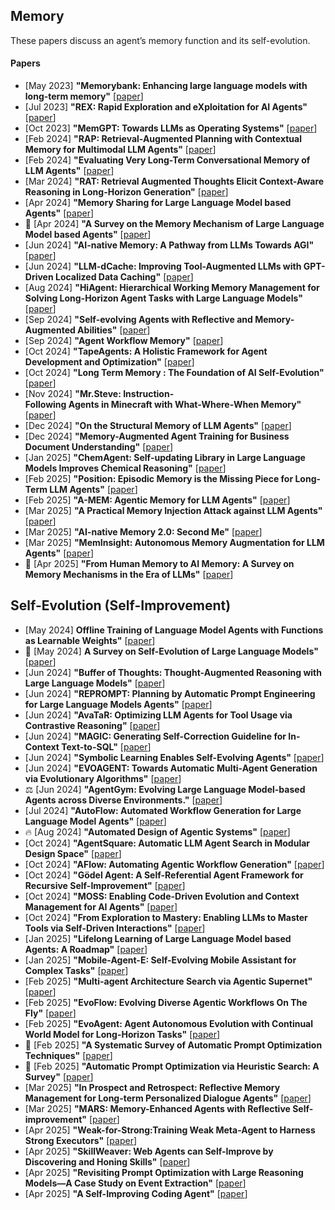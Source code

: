 
## Memory
These papers discuss an agent’s memory function and its self-evolution.
#### Papers
* [May 2023] **"Memorybank: Enhancing large language models with long-term memory"** [[paper](https://arxiv.org/abs/2305.10250)]
* [Jul 2023] **"REX: Rapid Exploration and eXploitation for AI Agents"** [[paper](https://arxiv.org/abs/2307.08962)]
* [Oct 2023] **"MemGPT: Towards LLMs as Operating Systems"** [[paper](https://arxiv.org/abs/2310.08560)]
* [Feb 2024] **"RAP: Retrieval-Augmented Planning with Contextual Memory for Multimodal LLM Agents"** [[paper](https://arxiv.org/abs/2402.03610)]
* [Feb 2024] **"Evaluating Very Long-Term Conversational Memory of LLM Agents"** [[paper](https://arxiv.org/abs/2402.17753)]
* [Mar 2024] **"RAT: Retrieval Augmented Thoughts Elicit Context-Aware Reasoning in Long-Horizon Generation"** [[paper](https://arxiv.org/abs/2403.05313)]
* [Apr 2024] **"Memory Sharing for Large Language Model based Agents"** [[paper](https://arxiv.org/abs/2404.09982)]
* 📖 [Apr 2024] **"A Survey on the Memory Mechanism of Large Language Model based Agents"** [[paper](https://arxiv.org/abs/2404.13501)]
* [Jun 2024] **"AI-native Memory: A Pathway from LLMs Towards AGI"** [[paper](https://arxiv.org/abs/2406.18312)]
* [Jun 2024] **"LLM-dCache: Improving Tool-Augmented LLMs with GPT-Driven Localized Data Caching"** [[paper](https://arxiv.org/abs/2406.06799)]
* [Aug 2024] **"HiAgent: Hierarchical Working Memory Management for Solving Long-Horizon Agent Tasks with Large Language Models"** [[paper](https://arxiv.org/abs/2408.09559)]
* [Sep 2024] **"Self-evolving Agents with Reflective and Memory-Augmented Abilities"** [[paper](https://arxiv.org/abs/2409.00872)]
* [Sep 2024] **"Agent Workflow Memory"** [[paper](https://arxiv.org/abs/2409.07429)]
* [Oct 2024] **"TapeAgents: A Holistic Framework for Agent Development and Optimization"** [[paper](https://llmagents-learning.org/assets/tapeagents.pdf)]
* [Oct 2024] **"Long Term Memory : The Foundation of AI Self-Evolution"** [[paper](https://arxiv.org/abs/2410.15665)]
* [Nov 2024] **"Mr.Steve: Instruction-Following Agents in Minecraft with What-Where-When Memory"** [[paper](https://arxiv.org/abs/2411.06736)]
* [Dec 2024] **"On the Structural Memory of LLM Agents"** [[paper](https://arxiv.org/abs/2412.15266)]
* [Dec 2024] **"Memory-Augmented Agent Training for Business Document Understanding"** [[paper](https://arxiv.org/abs/2412.15274)]
* [Jan 2025] **"ChemAgent: Self-updating Library in Large Language Models Improves Chemical Reasoning"** [[paper](https://arxiv.org/abs/2501.06590)]
* [Feb 2025] **"Position: Episodic Memory is the Missing Piece for Long-Term LLM Agents"** [[paper](https://arxiv.org/abs/2502.06975)]
* [Feb 2025] **"A-MEM: Agentic Memory for LLM Agents"** [[paper](https://arxiv.org/abs/2502.12110)]
* [Mar 2025] **"A Practical Memory Injection Attack against LLM Agents"** [[paper](https://arxiv.org/abs/2503.03704)]
* [Mar 2025] **"AI-native Memory 2.0: Second Me"** [[paper](http://www.arxiv.org/abs/2503.08102)]
* [Mar 2025] **"MemInsight: Autonomous Memory Augmentation for LLM Agents"** [[paper](https://arxiv.org/abs/2503.21760)]
* 📖 [Apr 2025] **"From Human Memory to AI Memory: A Survey on Memory Mechanisms in the Era of LLMs"** [[paper](https://arxiv.org/abs/2504.15965)]

## Self-Evolution (Self-Improvement)
* [May 2024] **Offline Training of Language Model Agents with Functions as Learnable Weights"** [[paper](https://arxiv.org/abs/2402.11359)]
* 📖 [May 2024] **A Survey on Self-Evolution of Large Language Models"** [[paper](https://arxiv.org/abs/2404.14387)]
* [Jun 2024] **"Buffer of Thoughts: Thought-Augmented Reasoning with Large Language Models"** [[paper](https://arxiv.org/abs/2406.04271)]
* [Jun 2024] **"REPROMPT: Planning by Automatic Prompt Engineering for Large Language Models Agents"** [[paper](https://arxiv.org/abs/2406.11132)]
* [Jun 2024] **"AvaTaR: Optimizing LLM Agents for Tool Usage via Contrastive Reasoning"** [[paper](https://arxiv.org/abs/2406.11200)]
* [Jun 2024] **"MAGIC: Generating Self-Correction Guideline for In-Context Text-to-SQL"** [[paper](https://arxiv.org/abs/2406.12692)]
* [Jun 2024] **"Symbolic Learning Enables Self-Evolving Agents"** [[paper](https://arxiv.org/abs/2406.18532)]
* [Jun 2024] **"EVOAGENT: Towards Automatic Multi-Agent Generation via Evolutionary Algorithms"** [[paper](https://arxiv.org/abs/2406.14228)]
* ⚖️ [Jun 2024] **"AgentGym: Evolving Large Language Model-based Agents across Diverse Environments."** [[paper](https://arxiv.org/abs/2406.04151)]
* [Jul 2024] **"AutoFlow: Automated Workflow Generation for Large Language Model Agents"** [[paper](https://arxiv.org/abs/2407.12821)]
* 🔥 [Aug 2024] **"Automated Design of Agentic Systems"** [[paper](https://arxiv.org/abs/2408.08435)]
* [Oct 2024] **"AgentSquare: Automatic LLM Agent Search in Modular Design Space"** [[paper](https://arxiv.org/abs/2410.06153)]
* [Oct 2024] **"AFlow: Automating Agentic Workflow Generation"** [[paper](https://arxiv.org/abs/2410.10762)]
* [Oct 2024] **"Gödel Agent: A Self-Referential Agent Framework for Recursive Self-Improvement"** [[paper](https://arxiv.org/abs/2410.04444)]
* [Oct 2024] **"MOSS: Enabling Code-Driven Evolution and Context Management for AI Agents"** [[paper](https://arxiv.org/abs/2409.16120)]
* [Oct 2024] **"From Exploration to Mastery: Enabling LLMs to Master Tools via Self-Driven Interactions"** [[paper](https://arxiv.org/abs/2410.08197)]
* [Jan 2025] **"Lifelong Learning of Large Language Model based Agents: A Roadmap"** [[paper](https://arxiv.org/abs/2501.07278)]
* [Jan 2025] **"Mobile-Agent-E: Self-Evolving Mobile Assistant for Complex Tasks"** [[paper](https://arxiv.org/abs/2501.11733)]
* [Feb 2025] **"Multi-agent Architecture Search via Agentic Supernet"** [[paper](https://arxiv.org/abs/2502.04180)]
* [Feb 2025] **"EvoFlow: Evolving Diverse Agentic Workflows On The Fly"** [[paper](https://arxiv.org/abs/2502.07373)]
* [Feb 2025] **"EvoAgent: Agent Autonomous Evolution with Continual World Model for Long-Horizon Tasks"** [[paper](https://arxiv.org/abs/2502.05907)]
* 📖 [Feb 2025] **"A Systematic Survey of Automatic Prompt Optimization Techniques"** [[paper](https://arxiv.org/abs/2502.16923)]
* 📖 [Feb 2025] **"Automatic Prompt Optimization via Heuristic Search: A Survey"** [[paper](https://arxiv.org/abs/2502.18746)]
* [Mar 2025] **"In Prospect and Retrospect: Reflective Memory Management for Long-term Personalized Dialogue Agents"** [[paper](https://arxiv.org/abs/2503.08026)]
* [Mar 2025] **"MARS: Memory-Enhanced Agents with Reflective Self-improvement"** [[paper](https://arxiv.org/abs/2503.19271)]
* [Apr 2025] **"Weak-for-Strong:Training Weak Meta-Agent to Harness Strong Executors"** [[paper](https://arxiv.org/abs/2504.04785)]
* [Apr 2025] **"SkillWeaver: Web Agents can Self-Improve by Discovering and Honing Skills"** [[paper](https://arxiv.org/abs/2504.07079)]
* [Apr 2025] **"Revisiting Prompt Optimization with Large Reasoning Models—A Case Study on Event Extraction"** [[paper](https://arxiv.org/abs/2504.07357)]
* [Apr 2025] **"A Self-Improving Coding Agent"** [[paper](https://arxiv.org/abs/2504.15228)]